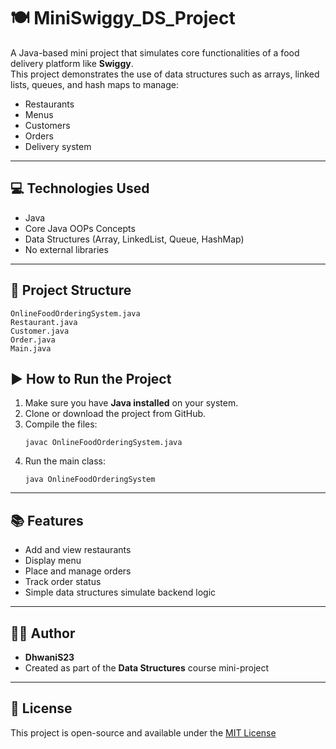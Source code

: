# 🍽️ MiniSwiggy_DS_Project

A Java-based mini project that simulates core functionalities of a food delivery platform like **Swiggy**.  
This project demonstrates the use of data structures such as arrays, linked lists, queues, and hash maps to manage:

- Restaurants
- Menus
- Customers
- Orders
- Delivery system

---

## 💻 Technologies Used

- Java
- Core Java OOPs Concepts
- Data Structures (Array, LinkedList, Queue, HashMap)
- No external libraries

---

## 📂 Project Structure

```
OnlineFoodOrderingSystem.java
Restaurant.java
Customer.java
Order.java
Main.java
```

## ▶️ How to Run the Project

1. Make sure you have **Java installed** on your system.
2. Clone or download the project from GitHub.
3. Compile the files:
   ```
   javac OnlineFoodOrderingSystem.java
   ```
4. Run the main class:
   ```
   java OnlineFoodOrderingSystem
   ```

---

## 📚 Features

- Add and view restaurants
- Display menu
- Place and manage orders
- Track order status
- Simple data structures simulate backend logic

---

## 👩‍💻 Author

- **DhwaniS23**
- Created as part of the **Data Structures** course mini-project

---

## 📄 License

This project is open-source and available under the [MIT License](https://choosealicense.com/licenses/mit/)
